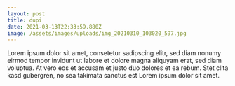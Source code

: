 ```yaml
---
layout: post
title: dupi
date: 2021-03-13T22:33:59.880Z
image: /assets/images/uploads/img_20210310_103020_597.jpg
---
```

Lorem ipsum dolor sit amet, consetetur sadipscing elitr, sed diam nonumy eirmod tempor invidunt ut labore et dolore magna aliquyam erat, sed diam voluptua. At vero eos et accusam et justo duo dolores et ea rebum. Stet clita kasd gubergren, no sea takimata sanctus est Lorem ipsum dolor sit amet.